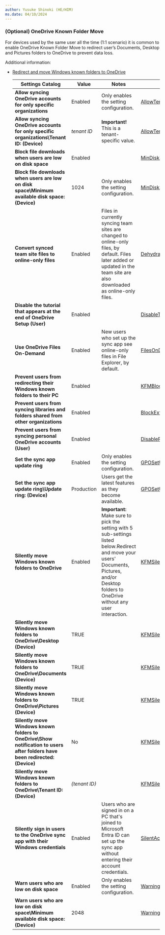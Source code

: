 ```yaml
---
author: Yusuke Shinoki (HE/HIM)
ms.date: 04/10/2024
---
```

### (Optional) OneDrive Known Folder Move

For devices used by the same user all the time (1:1 scenario) it is common to enable OneDrive Known Folder Move to redirect user’s Documents, Desktop and Pictures folders to OneDrive to prevent data loss.

Additional information:

- [Redirect and move Windows known folders to OneDrive](https://learn.microsoft.com/sharepoint/redirect-known-folders)

  | **Settings Catalog** | **Value** | **Notes** | **CSP** |
  |---|---|---|---|
  | **Allow syncing OneDrive accounts for only specific organizations** | Enabled | Only enables the setting configuration. | [AllowTenantList](https://learn.microsoft.com/sharepoint/use-group-policy) |
  | **Allow syncing OneDrive accounts for only specific organizations\Tenant ID: (Device)** | _tenant ID_ | **Important!** This is a tenant-specific value. | [AllowTenantList](https://learn.microsoft.com/sharepoint/use-group-policy) |
  | **Block file downloads when users are low on disk space** | Enabled | | [MinDiskSpaceLimitInMB](https://learn.microsoft.com/sharepoint/use-group-policy) |
  | **Block file downloads when users are low on disk space\Minimum available disk space: (Device)** | 1024 | Only enables the setting configuration. | [MinDiskSpaceLimitInMB](https://learn.microsoft.com/sharepoint/use-group-policy) |
  | **Convert synced team site files to online-only files** | Enabled | Files in currently syncing team sites are changed to online-only files, by default. Files later added or updated in the team site are also downloaded as online-only files. | [DehydrateSyncedTeamSites](https://learn.microsoft.com/sharepoint/use-group-policy) |
  | **Disable the tutorial that appears at the end of OneDrive Setup (User)** | Enabled | | [DisableTutorial](https://learn.microsoft.com/sharepoint/use-group-policy) |
  | **Use OneDrive Files On-Demand** | Enabled | New users who set up the sync app see online-only files in File Explorer, by default. | [FilesOnDemandEnabled](https://learn.microsoft.com/sharepoint/use-group-policy) |
  | **Prevent users from redirecting their Windows known folders to their PC** | Enabled | | [KFMBlockOptOut](https://learn.microsoft.com/sharepoint/use-group-policy) |
  | **Prevent users from syncing libraries and folders shared from other organizations** | Enabled | | [BlockExternalSync](https://learn.microsoft.com/sharepoint/use-group-policy) |
  | **Prevent users from syncing personal OneDrive accounts (User)** | Enabled | | [DisablePersonalSync](https://learn.microsoft.com/sharepoint/use-group-policy) |
  | **Set the sync app update ring** | Enabled | Only enables the setting configuration. | [GPOSetUpdateRing](https://learn.microsoft.com/sharepoint/use-group-policy) |
  | **Set the sync app update ring\Update ring: (Device)** | Production | Users get the latest features as they become available. | [GPOSetUpdateRing](https://learn.microsoft.com/sharepoint/use-group-policy) |
  | **Silently move Windows known folders to OneDrive** | Enabled | **Important:** Make sure to pick the setting with 5 sub-settings listed below.Redirect and move your users' Documents, Pictures, and/or Desktop folders to OneDrive without any user interaction. | [KFMSilentOptIn](https://learn.microsoft.com/sharepoint/use-group-policy) |
  | **Silently move Windows known folders to OneDrive\Desktop (Device)** | TRUE | | [KFMSilentOptIn](https://learn.microsoft.com/sharepoint/use-group-policy) |
  | **Silently move Windows known folders to OneDrive\Documents (Device)** | TRUE | | [KFMSilentOptIn](https://learn.microsoft.com/sharepoint/use-group-policy) |
  | **Silently move Windows known folders to OneDrive\Pictures (Device)** | TRUE | | [KFMSilentOptIn](https://learn.microsoft.com/sharepoint/use-group-policy) |
  | **Silently move Windows known folders to OneDrive\Show notification to users after folders have been redirected: (Device)** | No | | [KFMSilentOptIn](https://learn.microsoft.com/sharepoint/use-group-policy) |
  | **Silently move Windows known folders to OneDrive\Tenant ID: (Device)** | _{tenant ID}_ | | [KFMSilentOptIn](https://learn.microsoft.com/sharepoint/use-group-policy) |
  | **Silently sign in users to the OneDrive sync app with their Windows credentials** | Enabled | Users who are signed in on a PC that's joined to Microsoft Entra ID can set up the sync app without entering their account credentials. | [SilentAccountConfig](https://learn.microsoft.com/sharepoint/use-group-policy) |
  | **Warn users who are low on disk space** | Enabled | Only enables the setting configuration. | [WarningMinDiskSpaceLimitInMB](https://learn.microsoft.com/sharepoint/use-group-policy) |
  | **Warn users who are low on disk space\Minimum available disk space: (Device)** | 2048 | | [WarningMinDiskSpaceLimitInMB](https://learn.microsoft.com/sharepoint/use-group-policy) |

